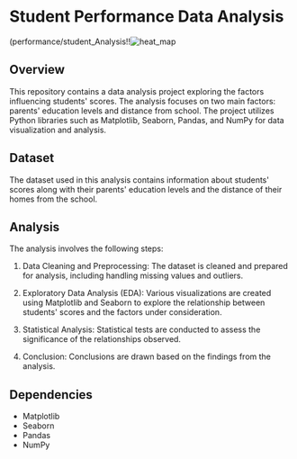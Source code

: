 # Student Performance Data Analysis

(performance/student_Analysis!!![heat_map](https://github.com/Shivcoder27/Score_Analysis/assets/90590788/71a4fef0-f7af-4f36-809b-6b26c80145c7)

## Overview

This repository contains a data analysis project exploring the factors influencing students' scores. The analysis focuses on two main factors: parents' education levels and distance from school. The project utilizes Python libraries such as Matplotlib, Seaborn, Pandas, and NumPy for data visualization and analysis.

## Dataset

The dataset used in this analysis contains information about students' scores along with their parents' education levels and the distance of their homes from the school.

## Analysis

The analysis involves the following steps:

1. Data Cleaning and Preprocessing: The dataset is cleaned and prepared for analysis, including handling missing values and outliers.

2. Exploratory Data Analysis (EDA): Various visualizations are created using Matplotlib and Seaborn to explore the relationship between students' scores and the factors under consideration.

3. Statistical Analysis: Statistical tests are conducted to assess the significance of the relationships observed.

4. Conclusion: Conclusions are drawn based on the findings from the analysis.

## Dependencies

- Matplotlib
- Seaborn
- Pandas
- NumPy



